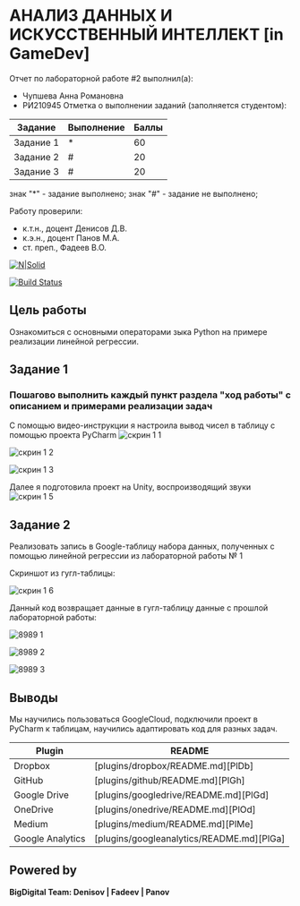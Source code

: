 # АНАЛИЗ ДАННЫХ И ИСКУССТВЕННЫЙ ИНТЕЛЛЕКТ [in GameDev]
Отчет по лабораторной работе #2 выполнил(а):
- Чупшева Анна Романовна
- РИ210945
Отметка о выполнении заданий (заполняется студентом):

| Задание | Выполнение | Баллы |
| ------ | ------ | ------ |
| Задание 1 | * | 60 |
| Задание 2 | # | 20 |
| Задание 3 | # | 20 |

знак "*" - задание выполнено; знак "#" - задание не выполнено;

Работу проверили:
- к.т.н., доцент Денисов Д.В.
- к.э.н., доцент Панов М.А.
- ст. преп., Фадеев В.О.

[![N|Solid](https://cldup.com/dTxpPi9lDf.thumb.png)](https://nodesource.com/products/nsolid)

[![Build Status](https://travis-ci.org/joemccann/dillinger.svg?branch=master)](https://travis-ci.org/joemccann/dillinger)



## Цель работы
Ознакомиться с основными операторами зыка Python на примере реализации линейной регрессии.

## Задание 1
### Пошагово выполнить каждый пункт раздела "ход работы" с описанием и примерами реализации задач
С помощью видео-инструкции я настроила вывод чисел в таблицу с помощью проекта PyCharm
![скрин 1 1](https://user-images.githubusercontent.com/103886479/194914921-052b81c7-0cae-4a83-8265-083678e13ae5.jpg)

![скрин 1 2](https://user-images.githubusercontent.com/103886479/194914950-fb5e6d78-8167-4c82-8fce-b7566ef04fef.jpg)

![скрин 1 3](https://user-images.githubusercontent.com/103886479/194915429-7ec3285a-d3c2-46d5-a268-fca78f3f8176.jpg)

Далее я подготовила проект на Unity, воспроизводящий звуки
![скрин 1 5](https://user-images.githubusercontent.com/103886479/194918136-8d8e877e-a54b-463a-9a12-a77d09617667.jpg)


## Задание 2
Реализовать запись в Google-таблицу набора данных, полученных с помощью линейной регрессии из лабораторной работы № 1

Скриншот из гугл-таблицы:

![скрин 1 6](https://user-images.githubusercontent.com/103886479/194922918-99d1495d-d49e-4528-a4a5-9262d3ff52af.jpg)

Данный код возвращает данные в гугл-таблицу данные с прошлой лабораторной работы:

![8989 1](https://user-images.githubusercontent.com/103886479/194927395-c545e7e2-e960-4fa9-82f8-aec984542692.jpg)

![8989 2](https://user-images.githubusercontent.com/103886479/194927426-619ab519-6311-4790-81be-ddb535992e09.jpg)

![8989 3](https://user-images.githubusercontent.com/103886479/194927444-ce526826-7da2-4639-835c-fe2be149a357.jpg)



## Выводы

Мы научились пользоваться GoogleCloud, подключили проект в PyCharm к таблицам, научились адаптировать код для разных задач.

| Plugin | README |
| ------ | ------ |
| Dropbox | [plugins/dropbox/README.md][PlDb] |
| GitHub | [plugins/github/README.md][PlGh] |
| Google Drive | [plugins/googledrive/README.md][PlGd] |
| OneDrive | [plugins/onedrive/README.md][PlOd] |
| Medium | [plugins/medium/README.md][PlMe] |
| Google Analytics | [plugins/googleanalytics/README.md][PlGa] |

## Powered by

**BigDigital Team: Denisov | Fadeev | Panov**
